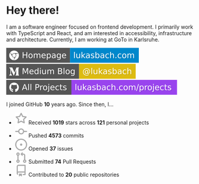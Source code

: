 # Hey there!

I am a software engineer focused on frontend development. I primarily work with TypeScript and React, and am interested in accessibility, infrastructure and architecture. Currently, I am working at GoTo in Karlsruhe.

[![Homepage](./icons/homepage.svg)](https://lukasbach.com)
[![Medium Blog](./icons/medium.svg)](https://medium.com/@lukasbach)
[![My Projects](./icons/projects.svg)](https://lukasbach.com/projects)

I joined GitHub **10** years ago. Since then, I...

- ![](./icons/star.svg) Received **1019** stars across **121** personal projects
- ![](./icons/commit.svg) Pushed **4573** commits
- ![](./icons/issues.svg) Opened **37** issues
- ![](./icons/pr.svg) Submitted **74** Pull Requests
- ![](./icons/repo.svg) Contributed to **20** public repositories
